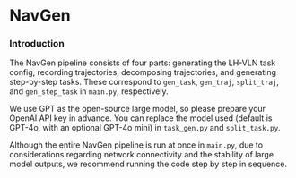 # NavGen

### Introduction

The NavGen pipeline consists of four parts: generating the LH-VLN task config, recording trajectories, decomposing trajectories, and generating step-by-step tasks. These correspond to `gen_task`, `gen_traj`, `split_traj`, and `gen_step_task` in `main.py`, respectively.

We use GPT as the open-source large model, so please prepare your OpenAI API key in advance. You can replace the model used (default is GPT-4o, with an optional GPT-4o mini) in `task_gen.py` and `split_task.py`.

Although the entire NavGen pipeline is run at once in `main.py`, due to considerations regarding network connectivity and the stability of large model outputs, we recommend running the code step by step in sequence.
